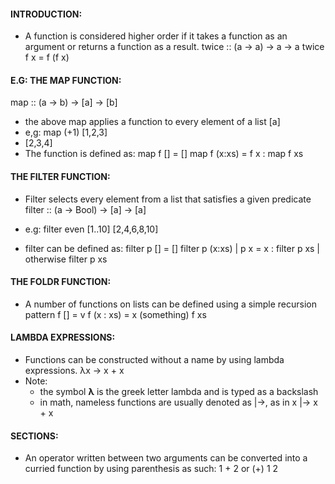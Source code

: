 #### INTRODUCTION:
- A function is considered higher order if it takes a function as an argument or returns a function as a result.
	twice :: (a -> a) -> a -> a 
	twice f x = f (f x)

#### E.G: THE MAP FUNCTION:
map :: (a -> b) -> [a] -> [b]
- the above map applies a function to every element of a list [a]
- e,g: map (+1) [1,2,3]
- [2,3,4]
- The function is defined as:
	map f [] = []
		map f (x:xs) = f x : map f xs

#### THE FILTER FUNCTION:
- Filter selects every element from a list that satisfies a given predicate
	filter :: (a -> Bool) -> [a] -> [a]

- e.g: 
	filter even [1..10]
	[2,4,6,8,10]

- filter can be defined as:
	filter p []  = []
	filter p (x:xs)
		| p x = x : filter p xs
		| otherwise filter p xs

#### THE FOLDR FUNCTION:
- A number of functions on lists can be defined using a simple recursion pattern
	f [] = v
	f (x : xs) = x (something) f xs

#### LAMBDA EXPRESSIONS:
- Functions can be constructed without a name by using lambda expressions.
	λx -> x + x
- Note:
	- the symbol **λ** is the greek letter lambda and is typed as a backslash
	- in math, nameless functions are usually denoted as |->, as in x |-> x + x


#### SECTIONS:
- An operator written between two arguments can be converted into a curried function by using parenthesis as such:
	1 + 2
	or 
	(+) 1 2

